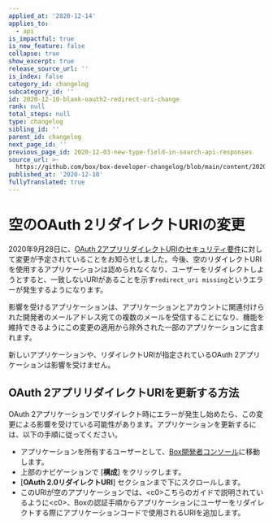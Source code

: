 ```yaml
---
applied_at: '2020-12-14'
applies_to:
  - api
is_impactful: true
is_new_feature: false
collapse: true
show_excerpt: true
release_source_url: ''
is_index: false
category_id: changelog
subcategory_id: ''
id: 2020-12-10-blank-oauth2-redirect-uri-change
rank: null
total_steps: null
type: changelog
sibling_id: ''
parent_id: changelog
next_page_id: ''
previous_page_id: 2020-12-03-new-type-field-in-search-api-responses
source_url: >-
  https://github.com/box/box-developer-changelog/blob/main/content/2020/12-10-blank-oauth2-redirect-uri-change.md
published_at: '2020-12-10'
fullyTranslated: true
---
```

# 空のOAuth 2リダイレクトURIの変更

2020年9月28日に、[OAuth 2アプリリダイレクトURIのセキュリティ要件][oauth2-changelog-notice]に対して変更が予定されていることをお知らせしました。今後、空のリダイレクトURIを使用するアプリケーションは認められなくなり、ユーザーをリダイレクトしようとすると、一致しないURIがあることを示す`redirect_uri missing`というエラーが発生するようになります。

影響を受けるアプリケーションは、アプリケーションとアカウントに関連付けられた開発者のメールアドレス宛ての複数のメールを受信することになり、機能を維持できるようにこの変更の適用から除外された一部のアプリケーションに含まれます。

新しいアプリケーションや、リダイレクトURIが指定されているOAuth 2アプリケーションは影響を受けません。

## OAuth 2アプリリダイレクトURIを更新する方法

OAuth 2アプリケーションでリダイレクト時にエラーが発生し始めたら、この変更による影響を受けている可能性があります。アプリケーションを更新するには、以下の手順に従ってください。

* アプリケーションを所有するユーザーとして、[Box開発者コンソール][dev-console]に移動します。
* 上部のナビゲーションで \[**構成**] をクリックします。
* \[**OAuth 2.0リダイレクトURI**] セクションまで下にスクロールします。 
* このURIが空のアプリケーションでは、\<c0>こちらのガイドで説明されているように\<c0>、Boxの認証手順からアプリケーションにユーザーをリダイレクトする際にアプリケーションコードで使用されるURIを追加します。

[oauth2-changelog-notice]: https://developer.box.com/changelog/#2020-09-29-changes-to-oauth-2-app-redirect-url-requirements

[dev-console]: https://cloud.app.box.com/developers/console
